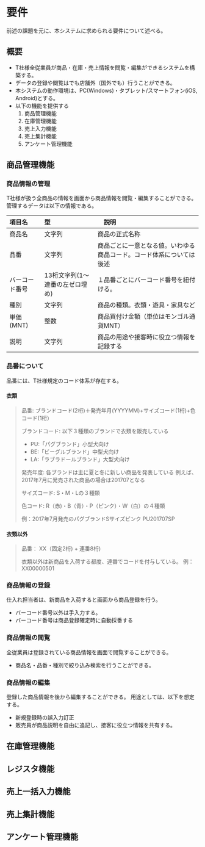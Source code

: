 # 要件
前述の課題を元に、本システムに求められる要件について述べる。

## 概要
- T社様全従業員が商品・在庫・売上情報を閲覧・編集ができるシステムを構築する。
- データの登録や閲覧はでも店舗外（国外でも）行うことができる。
- 本システムの動作環境は、PC(Windows)・タブレット/スマートフォン(iOS, Android)とする。
- 以下の機能を提供する
    1. 商品管理機能
    1. 在庫管理機能
    1. 売上入力機能
    1. 売上集計機能
    1. アンケート管理機能

## 商品管理機能
### 商品情報の管理
T社様が扱う全商品の情報を画面から商品情報を閲覧・編集することができる。
管理するデータは以下の情報である。

| 項目名 | 型 |　説明 |
| :--- | :--- | :--- |
| 商品名 | 文字列 | 商品の正式名称 |
| 品番 | 文字列 | 商品ごとに一意となる値。いわゆる商品コード。コード体系については後述 |
| バーコード番号 | 13桁文字列(1〜連番の左ゼロ埋め) | １品番ごとにバーコード番号を紐付ける。 |
| 種別 | 文字列 | 商品の種類。衣類・遊具・家具など |
| 単価(MNT) | 整数 | 商品買付け金額（単位はモンゴル通貨MNT） |
| 説明 | 文字列 | 商品の用途や接客時に役立つ情報を記録する |

### 品番について
品番には、T社様規定のコード体系が存在する。

#### 衣類
> 品番: ブランドコード(2桁)＋発売年月(YYYYMM)+サイズコード(1桁)+色コード(1桁）
> 
> ブランドコード: 
> 以下３種類のブランドで衣類を販売している
> - PU:「パグブランド」小型犬向け
> - BE:「ビーグルブランド」中型犬向け
> - LA:「ラブラドールブランド」大型犬向け
>
> 発売年度:
> 各ブランドは主に夏と冬に新しい商品を発表している
> 例えば、2017年7月に発売された商品の場合は201707となる
>
> サイズコード:
> S・M・Lの３種類
> 
> 色コード:
> R（赤)・B（青）・P（ピンク）・W（白）の４種類
>
> 例：2017年7月発売のパグブランドSサイズピンク
> PU201707SP

#### 衣類以外
> 品番： XX（固定2桁) + 連番8桁)
>
> 衣類以外は新商品を入荷する都度、連番でコードを付与している。
> 例：XX00000501

### 商品情報の登録
仕入れ担当者は、新商品を入荷すると画面から商品登録を行う。
- バーコード番号以外は手入力する。
- バーコード番号は商品登録確定時に自動採番する

### 商品情報の閲覧
全従業員は登録されている商品情報を画面で閲覧することができる。
- 商品名・品番・種別で絞り込み検索を行うことができる。

### 商品情報の編集
登録した商品情報を後から編集することができる。
用途としては、以下を想定する。
- 新規登録時の誤入力訂正
- 販売員が商品説明を自由に追記し、接客に役立つ情報を共有する。

## 在庫管理機能


## レジスタ機能

## 売上一括入力機能

## 売上集計機能

## アンケート管理機能